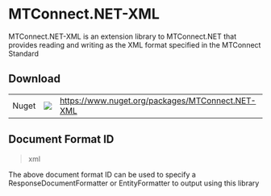 ﻿# MTConnect.NET-XML
MTConnect.NET-XML is an extension library to MTConnect.NET that provides reading and writing as the XML format specified in the MTConnect Standard

## Download
<table>
    <tbody>
        <tr>
            <td>Nuget</td>
            <td><img src="https://img.shields.io/nuget/dt/MTConnect.NET-XML?style=for-the-badge&logo=nuget&label=%20&color=%23333"/></td>
            <td><a href="https://www.nuget.org/packages/MTConnect.NET-XML">https://www.nuget.org/packages/MTConnect.NET-XML</a></td>
        </tr>
    </tbody>
</table>

## Document Format ID
> xml

The above document format ID can be used to specify a ResponseDocumentFormatter or EntityFormatter to output using this library
